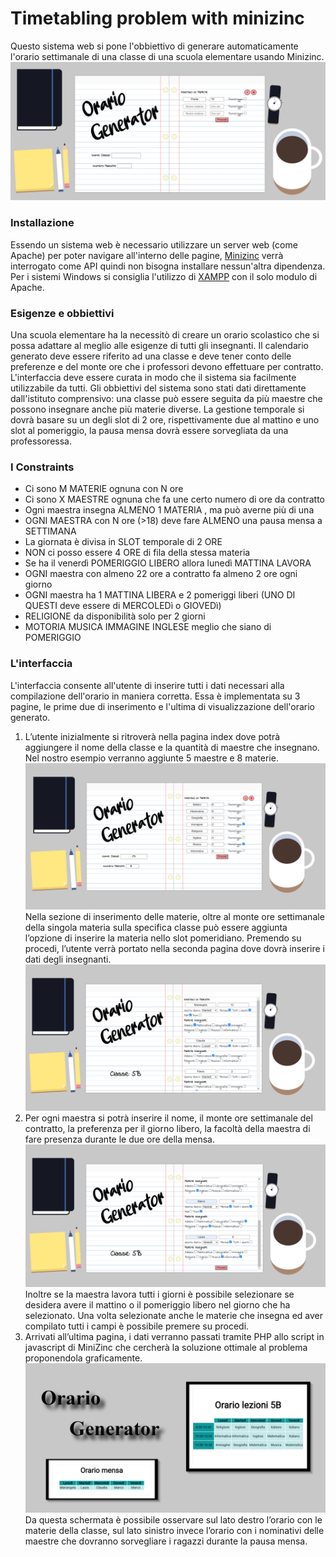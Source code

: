 # Timetabling problem with minizinc
Questo sistema web si pone l'obbiettivo di generare automaticamente l'orario settimanale di una classe di una scuola elementare usando Minizinc.
![Pagina 1](/assets/img/Pag111.png?raw=true)
### Installazione
Essendo un sistema web è necessario utilizzare un server web (come Apache) per poter navigare all'interno delle pagine, [Minizinc](https://github.com/MiniZinc/minizinc-js) verrà interrogato come API quindi non bisogna installare nessun'altra dipendenza.
Per i sistemi Windows si consiglia l'utilizzo di [XAMPP](https://www.apachefriends.org/it/) con il solo modulo di Apache.
### Esigenze e obbiettivi 
Una scuola elementare ha la necessitò di creare un orario scolastico che si possa adattare al meglio alle esigenze di tutti gli insegnanti. Il calendario generato deve essere riferito ad una classe e deve tener conto delle preferenze e del monte ore che i professori devono effettuare per contratto. L'interfaccia deve essere curata in modo che il sistema sia facilmente utilizzabile da tutti.
Gli obbiettivi del sistema sono stati dati direttamente dall'istituto comprensivo: una classe può essere seguita da più maestre che possono insegnare anche più materie diverse. La gestione temporale si dovrà basare su un degli slot di 2 ore, rispettivamente due al mattino e uno slot al pomeriggio, la pausa mensa dovrà essere sorvegliata da una professoressa.
### I Constraints
* Ci sono M MATERIE ognuna con N ore
* Ci sono X MAESTRE ognuna che fa une certo numero di ore da contratto
* Ogni maestra insegna ALMENO 1 MATERIA , ma può averne più di una
* OGNI MAESTRA con N ore (>18) deve fare ALMENO una pausa mensa a SETTIMANA
* La giornata è divisa in SLOT temporale di 2 ORE
* NON ci posso essere 4 ORE di fila della stessa materia 
* Se ha il venerdì POMERIGGIO LIBERO allora lunedì MATTINA LAVORA
* OGNI maestra con almeno 22 ore a contratto fa almeno 2 ore ogni giorno
* OGNI maestra ha 1 MATTINA LIBERA e 2 pomeriggi liberi (UNO DI QUESTI deve essere di MERCOLEDì o GIOVEDì)
* RELIGIONE da disponibilità solo per 2 giorni
* MOTORIA MUSICA IMMAGINE INGLESE meglio che siano di POMERIGGIO
### L'interfaccia
L'interfaccia consente all'utente di inserire tutti i dati necessari alla compilazione dell'orario in maniera corretta. Essa è implementata su 3 pagine, le prime due di inserimento e l'ultima di visualizzazione dell'orario generato.
1. L’utente inizialmente si ritroverà nella pagina index dove potrà aggiungere il nome della classe e la quantità di maestre che insegnano. Nel nostro esempio verranno aggiunte 5 maestre e 8 materie.
![Pagina 1](/assets/img/Pag1.png?raw=true)
Nella sezione di inserimento delle materie, oltre al monte ore settimanale della singola materia sulla specifica classe può essere aggiunta l’opzione di inserire la materia nello slot pomeridiano.
Premendo su procedi, l’utente verrà portato nella seconda pagina dove dovrà inserire i dati degli insegnanti.
![Pagina 1](/assets/img/Pag2.png?raw=true)
2. Per ogni maestra si potrà inserire il nome, il monte ore settimanale del contratto, la preferenza per il giorno libero, la facoltà della maestra di fare presenza durante le due ore della mensa.
![Pagina 1](/assets/img/Pag2.2.png?raw=true)
Inoltre se la maestra lavora tutti i giorni è possibile selezionare se desidera avere il mattino o il pomeriggio libero nel giorno che ha selezionato.
Una volta selezionate anche le materie che insegna ed aver compilato tutti i campi è possibile premere su procedi.
3. Arrivati all’ultima pagina, i dati verranno passati tramite PHP allo script in javascript di MiniZinc che cercherà la soluzione ottimale al problema proponendola graficamente. 
![Pagina 1](/assets/img/Pag3.png?raw=true)
Da questa schermata è possibile osservare sul lato destro l’orario con le materie della classe, sul lato sinistro invece l’orario con i nominativi delle maestre che dovranno sorvegliare i ragazzi durante la pausa mensa.
